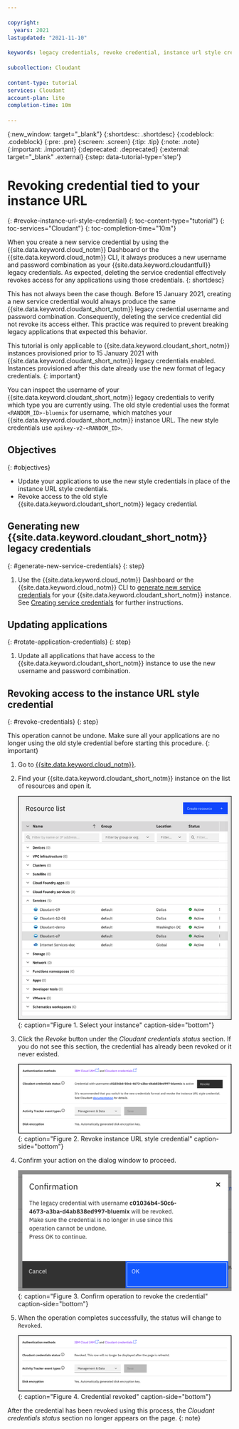 ```yaml
---

copyright:
  years: 2021
lastupdated: "2021-11-10"

keywords: legacy credentials, revoke credential, instance url style credential, authentication, security, credential rotation

subcollection: Cloudant

content-type: tutorial
services: Cloudant
account-plan: lite
completion-time: 10m

---
```


{:new_window: target="_blank"}
{:shortdesc: .shortdesc}
{:codeblock: .codeblock}
{:pre: .pre}
{:screen: .screen}
{:tip: .tip}
{:note: .note}
{:important: .important}
{:deprecated: .deprecated}
{:external: target="_blank" .external}
{:step: data-tutorial-type='step'}

# Revoking credential tied to your instance URL
{: #revoke-instance-url-style-credential}
{: toc-content-type="tutorial"}
{: toc-services="Cloudant"}
{: toc-completion-time="10m"}

When you create a new service credential by using the {{site.data.keyword.cloud_notm}} Dashboard or the
{{site.data.keyword.cloud_notm}} CLI, it always produces a new username and password combination as your
{{site.data.keyword.cloudantfull}} legacy credentials. As expected, deleting the service credential effectively revokes access for any
applications using those credentials.
{: shortdesc}

This has not always been the case though. Before 15 January 2021, creating a new service credential would always
produce the same {{site.data.keyword.cloudant_short_notm}} legacy credential username and password combination.
Consequently, deleting the service credential did not revoke its access either. This practice was required to 
prevent breaking legacy applications that expected this behavior.

This tutorial is only applicable to {{site.data.keyword.cloudant_short_notm}} instances provisioned prior to 15 January 2021 with
{{site.data.keyword.cloudant_short_notm}} legacy credentials enabled. Instances provisioned after this date already use
the new format of legacy credentials.
{: important}

You can inspect the username of your {{site.data.keyword.cloudant_short_notm}} legacy credentials to verify which
type you are currently using. The old style credential uses the format `<RANDOM_ID>-bluemix` for username, which matches your {{site.data.keyword.cloudant_short_notm}} instance URL. The new style credentials
use `apikey-v2-<RANDOM_ID>`.


## Objectives
{: #objectives}

- Update your applications to use the new style credentials in place of the instance URL style credentials.
- Revoke access to the old style {{site.data.keyword.cloudant_short_notm}} legacy credential. 

## Generating new {{site.data.keyword.cloudant_short_notm}} legacy credentials
{: #generate-new-service-credentials}
{: step}

1. Use the {{site.data.keyword.cloud_notm}} Dashboard or the {{site.data.keyword.cloud_notm}} CLI to [generate new service credentials](/docs/Cloudant?topic=Cloudant-getting-started-with-cloudant#creating-service-credentials) for your {{site.data.keyword.cloudant_short_notm}} instance. See [Creating service credentials](#creating-service-credentials) for further instructions.

## Updating applications
{: #rotate-application-credentials}
{: step}

1. Update all applications that have access to the {{site.data.keyword.cloudant_short_notm}} instance to use the new username and password combination.

## Revoking access to the instance URL style credential
{: #revoke-credentials}
{: step}

This operation cannot be undone. Make sure all your applications are no longer using the old style credential before starting this procedure.
{: important}

1. Go to [{{site.data.keyword.cloud_notm}}](https://cloud.ibm.com/resources).

2. Find your {{site.data.keyword.cloudant_short_notm}} instance on the list of resources and open it.

   ![Select your instance](images/img0011.png){: caption="Figure 1. Select your instance" caption-side="bottom"}

3. Click the *Revoke* button under the *Cloudant credentials status* section. If you do not see this section, the credential has already been revoked or it never existed.

   ![Revoke instance URL style credential](images/revoke-creds-status.png){: caption="Figure 2. Revoke instance URL style credential" caption-side="bottom"}

4. Confirm your action on the dialog window to proceed.

   ![Confirm operation](images/revoke-creds-confirmation.png){: caption="Figure 3. Confirm operation to revoke the credential" caption-side="bottom"}

5. When the operation completes successfully, the status will change to `Revoked`.

   ![Credential revoked](images/revoke-creds-completed.png){: caption="Figure 4. Credential revoked" caption-side="bottom"}
    

After the credential has been revoked using this process, the 
*Cloudant credentials status* section no longer appears on the page.
{: note}
